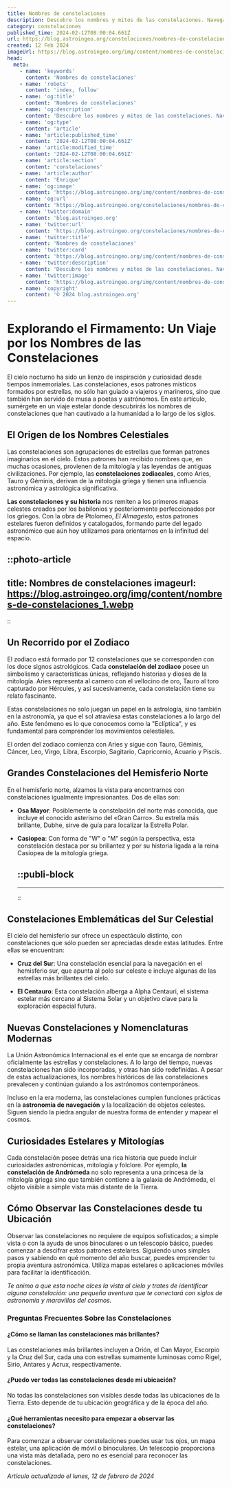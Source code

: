 ```yaml
---
title: Nombres de constelaciones
description: Descubre los nombres y mitos de las constelaciones. Navega por las estrellas y explora el cosmos con nuestra guía astronómica.
category: constelaciones
published_time: 2024-02-12T08:00:04.661Z
url: https://blog.astroingeo.org/constelaciones/nombres-de-constelaciones
created: 12 Feb 2024
imageUrl: https://blog.astroingeo.org/img/content/nombres-de-constelaciones_1.webp
head:
  meta:
    - name: 'keywords'
      content: 'Nombres de constelaciones'
    - name: 'robots'
      content: 'index, follow'
    - name: 'og:title'
      content: 'Nombres de constelaciones'
    - name: 'og:description'
      content: 'Descubre los nombres y mitos de las constelaciones. Navega por las estrellas y explora el cosmos con nuestra guía astronómica.'
    - name: 'og:type'
      content: 'article'
    - name: 'article:published_time'
      content: '2024-02-12T08:00:04.661Z'
    - name: 'article:modified_time'
      content: '2024-02-12T08:00:04.661Z'
    - name: 'article:section'
      content: 'constelaciones'
    - name: 'article:author'
      content: 'Enrique'
    - name: 'og:image'
      content: 'https://blog.astroingeo.org/img/content/nombres-de-constelaciones_1.webp'
    - name: 'og:url'
      content: 'https://blog.astroingeo.org/constelaciones/nombres-de-constelaciones'
    - name: 'twitter:domain'
      content: 'blog.astroingeo.org'
    - name: 'twitter:url'
      content: 'https://blog.astroingeo.org/constelaciones/nombres-de-constelaciones'
    - name: 'twitter:title'
      content: 'Nombres de constelaciones'
    - name: 'twitter:card'
      content: 'https://blog.astroingeo.org/img/content/nombres-de-constelaciones_1.webp'
    - name: 'twitter:description'
      content: 'Descubre los nombres y mitos de las constelaciones. Navega por las estrellas y explora el cosmos con nuestra guía astronómica.'
    - name: 'twitter:image'
      content: 'https://blog.astroingeo.org/img/content/nombres-de-constelaciones_1.webp'
    - name: 'copyright'
      content: '© 2024 blog.astroingeo.org'
---
```

# Explorando el Firmamento: Un Viaje por los Nombres de las Constelaciones

El cielo nocturno ha sido un lienzo de inspiración y curiosidad desde tiempos inmemoriales. Las constelaciones, esos patrones místicos formados por estrellas, no sólo han guiado a viajeros y marineros, sino que también han servido de musa a poetas y astrónomos. En este artículo, sumérgete en un viaje estelar donde descubrirás los nombres de constelaciones que han cautivado a la humanidad a lo largo de los siglos.

## El Origen de los Nombres Celestiales

Las constelaciones son agrupaciones de estrellas que forman patrones imaginarios en el cielo. Estos patrones han recibido nombres que, en muchas ocasiones, provienen de la mitología y las leyendas de antiguas civilizaciones. Por ejemplo, las **constelaciones zodiacales**, como Aries, Tauro y Géminis, derivan de la mitología griega y tienen una influencia astronómica y astrológica significativa.

**Las constelaciones y su historia** nos remiten a los primeros mapas celestes creados por los babilonios y posteriormente perfeccionados por los griegos. Con la obra de Ptolomeo, *El Almagesto*, estos patrones estelares fueron definidos y catalogados, formando parte del legado astronómico que aún hoy utilizamos para orientarnos en la infinitud del espacio.


::photo-article
---
title: Nombres de constelaciones
imageurl: https://blog.astroingeo.org/img/content/nombres-de-constelaciones_1.webp
---
::



## Un Recorrido por el Zodiaco

El zodiaco está formado por 12 constelaciones que se corresponden con los doce signos astrológicos. Cada **constelación del zodiaco** posee un simbolismo y características únicas, reflejando historias y dioses de la mitología. Aries representa al carnero con el vellocino de oro, Tauro al toro capturado por Hércules, y así sucesivamente, cada constelación tiene su relato fascinante.

Estas constelaciones no solo juegan un papel en la astrología, sino también en la astronomía, ya que el sol atraviesa estas constelaciones a lo largo del año. Este fenómeno es lo que conocemos como la "Eclíptica", y es fundamental para comprender los movimientos celestiales.

El orden del zodiaco comienza con Aries y sigue con Tauro, Géminis, Cáncer, Leo, Virgo, Libra, Escorpio, Sagitario, Capricornio, Acuario y Piscis.

## Grandes Constelaciones del Hemisferio Norte

En el hemisferio norte, alzamos la vista para encontrarnos con constelaciones igualmente impresionantes. Dos de ellas son:

- **Osa Mayor**: Posiblemente la constelación del norte más conocida, que incluye el conocido asterismo del «Gran Carro». Su estrella más brillante, Dubhe, sirve de guía para localizar la Estrella Polar.
  
- **Casiopea**: Con forma de "W" o "M" según la perspectiva, esta constelación destaca por su brillantez y por su historia ligada a la reina Casiopea de la mitología griega.


  ::publi-block
  ---
  ---
  ::
  
  

## Constelaciones Emblemáticas del Sur Celestial

El cielo del hemisferio sur ofrece un espectáculo distinto, con constelaciones que sólo pueden ser apreciadas desde estas latitudes. Entre ellas se encuentran:

- **Cruz del Sur**: Una constelación esencial para la navegación en el hemisferio sur, que apunta al polo sur celeste e incluye algunas de las estrellas más brillantes del cielo.
  
- **El Centauro**: Esta constelación alberga a Alpha Centauri, el sistema estelar más cercano al Sistema Solar y un objetivo clave para la exploración espacial futura.

## Nuevas Constelaciones y Nomenclaturas Modernas

La Unión Astronómica Internacional es el ente que se encarga de nombrar oficialmente las estrellas y constelaciones. A lo largo del tiempo, nuevas constelaciones han sido incorporadas, y otras han sido redefinidas. A pesar de estas actualizaciones, los nombres históricos de las constelaciones prevalecen y continúan guiando a los astrónomos contemporáneos.

Incluso en la era moderna, las constelaciones cumplen funciones prácticas en la **astronomía de navegación** y la localización de objetos celestes. Siguen siendo la piedra angular de nuestra forma de entender y mapear el cosmos.

## Curiosidades Estelares y Mitologías

Cada constelación posee detrás una rica historia que puede incluir curiosidades astronómicas, mitología y folclore. Por ejemplo, **la constelación de Andrómeda** no solo representa a una princesa de la mitología griega sino que también contiene a la galaxia de Andrómeda, el objeto visible a simple vista más distante de la Tierra.

## Cómo Observar las Constelaciones desde tu Ubicación

Observar las constelaciones no requiere de equipos sofisticados; a simple vista o con la ayuda de unos binoculares o un telescopio básico, puedes comenzar a descifrar estos patrones estelares. Siguiendo unos simples pasos y sabiendo en qué momento del año buscar, puedes emprender tu propia aventura astronómica. Utiliza mapas estelares o aplicaciones móviles para facilitar la identificación.

*Te animo a que esta noche alces la vista al cielo y trates de identificar alguna constelación: una pequeña aventura que te conectará con siglos de astronomía y maravillas del cosmos.*

### Preguntas Frecuentes Sobre las Constelaciones

#### ¿Cómo se llaman las constelaciones más brillantes?
Las constelaciones más brillantes incluyen a Orión, el Can Mayor, Escorpio y la Cruz del Sur, cada una con estrellas sumamente luminosas como Rigel, Sirio, Antares y Acrux, respectivamente.

#### ¿Puedo ver todas las constelaciones desde mi ubicación?
No todas las constelaciones son visibles desde todas las ubicaciones de la Tierra. Esto depende de tu ubicación geográfica y de la época del año.

#### ¿Qué herramientas necesito para empezar a observar las constelaciones?
Para comenzar a observar constelaciones puedes usar tus ojos, un mapa estelar, una aplicación de móvil o binoculares. Un telescopio proporciona una vista más detallada, pero no es esencial para reconocer las constelaciones.

_Artículo actualizado el lunes, 12 de febrero de 2024_